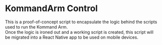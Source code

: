 # KommandArm Control

This is a proof-of-concept script to encapsulate the logic behind the scripts used to run the Kommand Arm.  
Once the logic is ironed out and a working script is created, this script will be migrated into a React Native app to be used on mobile devices.
